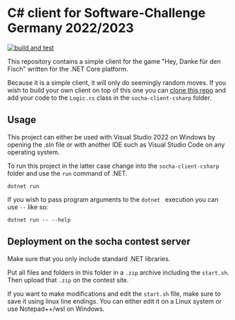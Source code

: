 # C# client for Software-Challenge Germany 2022/2023

[![build and test](https://github.com/jnccd/socha-client-csharp/actions/workflows/build-and-test.yml/badge.svg)](https://github.com/jnccd/socha-client-csharp/actions/workflows/build-and-test.yml)

This repository contains a simple client for the game "Hey, Danke für den Fisch" written for the .NET Core platform.

Because it is a simple client, it will only do seemingly random moves. If you wish to build your own client on top of this one you can [clone this repo](https://docs.github.com/en/repositories/creating-and-managing-repositories/cloning-a-repository) and add your code to the `Logic.cs` class in the `socha-client-csharp` folder.

## Usage

This project can either be used with Visual Studio 2022 on Windows by opening the .sln file or with another IDE such as Visual Studio Code on any operating system.

To run this project in the latter case change into the `socha-client-csharp` folder and use the `run` command of .NET.

```dotnet run```

If you wish to pass program arguments to the `dotnet ` execution you can use `--` like so:

```dotnet run -- --help```

## Deployment on the socha contest server

Make sure that you only include standard .NET libraries.

Put all files and folders in this folder in a `.zip` archive including the `start.sh`.
Then upload that `.zip` on the contest site.

If you want to make modifications and edit the `start.sh` file, make sure to save it using linux line endings.
You can either edit it on a Linux system or use Notepad++/wsl on Windows.
